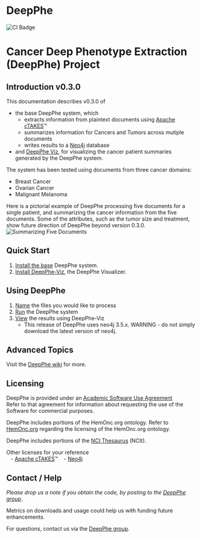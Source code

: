DeepPhe
=======
![CI Badge](https://github.com/JohnLevander/DeepPhe-Release/workflows/IntegrationTests/badge.svg)
# Cancer Deep Phenotype Extraction (DeepPhe) Project
## Introduction v0.3.0

This documentation describes v0.3.0 of
* the base DeepPhe system, which  
    - extracts information from plaintext documents using [Apache cTAKES](ctakes.apache.org)&#8482;   
    - summarizes information for Cancers and Tumors across mutiple documents  
    - writes results to a [Neo4j](https://neo4j.com/) database
* and [DeepPhe Viz](https://github.com/DeepPhe/DeepPhe-Viz), for visualizing the cancer patient summaries generated by the DeepPhe system.

The system has been tested using documents from three cancer domains:
* Breast Cancer
* Ovarian Cancer
* Malignant Melanoma

Here is a pictorial example of DeepPhe processing five documents for a single patient, and summarizing the cancer information from the five documents. Some of the attributes, such as the tumor size and treatment, show future direction of DeepPhe beyond version 0.3.0.
![Summarizing Five Documents](images/wiki/DeepPhe.Summarization.png "Summarizing Five Documents")

## Quick Start
1. [Install the base](../../wiki/Quick-Start) DeepPhe system.
2. [Install DeepPhe-Viz](../../../DeepPhe-Viz/blob/master/README.md), the DeepPhe Visualizer.


## Using DeepPhe
1. [Name](../../wiki/Naming-Input-Files) the files you would like to process
2. [Run](../../wiki/Quick-Start) the DeepPhe system
3. [View](../../../DeepPhe-Viz/blob/master/README.md) the results using DeepPhe-Viz
    - This release of DeepPhe uses neo4j 3.5.x. WARNING - do not simply download the latest version of neo4j.

## Advanced Topics
Visit the [DeepPhe wiki](../../wiki/Advanced-Topics) for more.

## Licensing
DeepPhe is provided under an [Academic Software Use Agreement](LICENSE)  
Refer to that agreement for information about requesting the use of the Software for commercial purposes.

DeepPhe includes portions of the HemOnc.org ontology. Refer to [HemOnc.org](https://hemonc.org/wiki/Ontology) regarding the licensing of the HemOnc.org ontology.

DeepPhe includes portions of the [NCI Thesaurus](https://ncit.nci.nih.gov/ncitbrowser/) (NCIt).

Other licenses for your reference  
    &nbsp;&nbsp; - [Apache cTAKES](https://ctakes.apache.org/license.html)&#8482;
    &nbsp;&nbsp; - [Neo4j](https://neo4j.com/docs/license/)  

## Contact / Help
_Please drop us a note if you obtain the code, by posting to the [DeepPhe group]( https://groups.google.com/forum/#!forum/deepphe)_.

Metrics on downloads and usage could help us with funding future enhancements.

For questions, contact us via the [DeepPhe group]( https://groups.google.com/forum/#!forum/deepphe).
